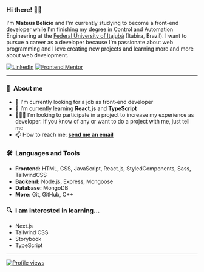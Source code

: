 <!-- <img align="right" height="400em" src="./assets/card-image.svg"/> -->

### Hi there! 👋🏻

I'm **Mateus Belício** and I'm currently studying to become a front-end developer while I'm finishing my degree in Control and Automation Engineering at the [Federal University of Itajubá](https://unifei.edu.br/) (Itabira, Brazil). I want to pursue a career as a developer because I'm passionate about web programming and I love creating new projects and learning more and more about web development.

[![LinkedIn](https://img.shields.io/badge/-Linkedin-282C2E?style=flat&logo=linkedin)](https://linkedin.com/in/mateusbelicio)
[![Frontend Mentor](https://img.shields.io/badge/-Frontend_Mentor-282C2E?style=flat&logo=frontendmentor)](https://www.frontendmentor.io/profile/mateusbelicio)

---
### 📖 &nbsp;About me

- 🔭 I'm currently looking for a job as front-end developer
- 🌱 I’m currently learning **React.js** and **TypeScript**
- 👨🏻‍💻 I'm looking to participate in a project to increase my experience as developer. If you know of any or want to do a project with me, just tell me
- 📫 How to reach me:
  **[send me an email](mailto:mateusbelicio.dev@gmail.com)** 

### 🛠️ &nbsp;Languages and Tools

- **Frontend:** HTML, CSS, JavaScript, React.js, StyledComponents, Sass, TailwindCSS
- **Backend:** Node.js, Express, Mongoose
- **Database:** MongoDB
- **More:** Git, GitHub, C++

### 🔍 &nbsp;I am interested in learning...

- Next.js
- Tailwind CSS 
- Storybook
- TypeScript

---

[![Profile views](https://komarev.com/ghpvc/?username=mateusbelicio&color=blue)](https://komarev.com/ghpvc/?username=mateusbelicio&color=blue)

<!-- ### ⚙️ &nbsp;GitHub Analytics

<img align="left" height="150rem" src="https://github-readme-stats.vercel.app/api/top-langs/?username=mateusbelicio&layout=compact&theme=transparent&hide_border=true" alt="Mateus Belicio's stats"/>
<img align="center" height="150rem" src="https://github-readme-stats.vercel.app/api?username=mateusbelicio&show_icons=true&theme=transparent&hide_border=true" alt="Mateus Belicio's most languages"/> -->

<!-- 

![HTML](https://img.shields.io/badge/-HTML-282C2E?style=flat&logo=HTML5)&nbsp;
![JavaScript](https://img.shields.io/badge/-JavaScript-282C2E?style=flat&logo=javascript)&nbsp;
![CSS](https://img.shields.io/badge/-CSS-282C2E?style=flat&logo=CSS3&logoColor=1572B6)&nbsp;
![React](https://img.shields.io/badge/-React-282C2E?style=flat&logo=react)&nbsp;
![Styled Components](https://img.shields.io/badge/-StyledComponents-282C2E?style=flat&logo=styled-components)&nbsp;
![Sass](https://img.shields.io/badge/-Sass-282C2E?style=flat&logo=Sass&logoColor=CC6699)&nbsp;
![Git](https://img.shields.io/badge/-Git-282C2E?style=flat&logo=git)&nbsp;
![GitHub](https://img.shields.io/badge/-GitHub-282C2E?style=flat&logo=github)&nbsp; 
![Node.js](https://img.shields.io/badge/-Node.js-282C2E?style=flat&logo=nodedotjs)&nbsp;
![Mongo DB](https://img.shields.io/badge/-Mongo%20DB-282C2E?style=flat&logo=mongodb)&nbsp;
![Express.js](https://img.shields.io/badge/-Express.js-282C2E?style=flat&logo=express)&nbsp;

-->

<!--
- 🔭 I’m currently working on/at ...
- 🌱 I’m currently learning ...
- 👯 I’m looking to collaborate on ...
- 🤔 I’m looking for help with ...
- 💬 Ask me about ...
- 📫 How to reach me: ...
- 😄 Pronouns: ...
- ⚡ Fun fact: ...
- 🔥 Sênior Web Developer ...
- ▶️ I (not) regularly post videos on [youtube.com/username](https://youtube.com/username)
- 💬 Ask me about **JavaScript, HTML, CSS, SQL, Node.JS
- 👨🏻‍💻 More at [mateusbelicio.dev](https://mateusbelicio.dev)
-->
